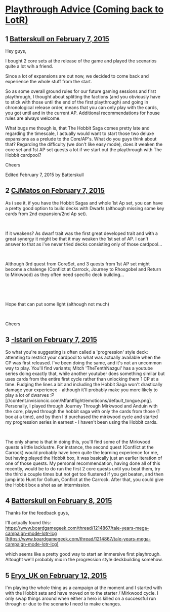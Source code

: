 # [Playthrough Advice (Coming back to LotR)](https://community.fantasyflightgames.com/topic/134275-playthrough-advice-coming-back-to-lotr/)

## 1 [Batterskull on February 7, 2015](https://community.fantasyflightgames.com/topic/134275-playthrough-advice-coming-back-to-lotr/?do=findComment&comment=1439101)

Hey guys,

I bought 2 core sets at the release of the game and played the scenarios quite a lot wih a friend.

Since a lot of expansions are out now, we decided to come back and experience the whole stuff from the start.

So as some overall ground rules for our future gaming sessions and first playthrough, I thought about splitting the factions (and you obviously have to stick with those until the end of the first playthrough) and going in chronological release order, means that you can only play with the cards, you got until and in the current AP. Additional recommendations for house rules are always welcome.

What bugs me though is, that The Hobbit Saga comes pretty late and regarding the timescale, I actually would want to start those two deluxe expansions as a prelude to the Core/AP's. What do you guys think about that? Regarding the difficulty (we don't like easy mode), does it weaken the core set and 1st AP set quests a lot if we start out the playthrough with The Hobbit cardpool?

Cheers

Edited February 7, 2015 by Batterskull

## 2 [CJMatos on February 7, 2015](https://community.fantasyflightgames.com/topic/134275-playthrough-advice-coming-back-to-lotr/?do=findComment&comment=1439132)

As i see it, if you have the Hobbit Sagas and whole 1st Ap set, you can have a pretty good option to build decks with Dwarfs (although missing some key cards from 2nd expansion/2nd Ap set).

 

If it weakens? As dwarf trait was the first great developed trait and with a great synergy it might be that it may weaken the 1st set of AP. I can't answer to that as i've never tried decks consisting only of those cardpool...

 

Although 3rd quest from CoreSet, and 3 quests from 1st AP set might become a chalenge (Conflict at Carrock, Journey to Rhosgobel and Return to Mirkwood) as they often need specific deck building...

 

 

Hope that can put some light (although not much)

 

Cheers

## 3 [-Istaril on February 7, 2015](https://community.fantasyflightgames.com/topic/134275-playthrough-advice-coming-back-to-lotr/?do=findComment&comment=1439205)

So what you're suggesting is often called a 'progression' style deck: attemting to restrict your cardpool to what was actually available when the CP was first released. I've been doing the same, and it's not an uncommon way to play. You'll find variants; Mitch 'TheTenthNazgul' has a youtube series doing exactly that, while another youtuber does something similar but uses cards from the entire first cycle rather than unlocking them 1 CP at a time. Fudging the lines a bit and including the Hobbit Saga won't drastically damage your experience - although it'll probably make you more likely to play a lot of dwarves :P [//content.invisioncic.com/Mfantflight/emoticons/default_tongue.png]. Personally, I played through Journey Through Mirkwood and Anduin with the core, played through the hobbit saga with only the cards from those (1 box at a time), and by then I'd purchased the mirkwood cycle and started my progression series in earnest - I haven't been using the Hobbit cards. 

 

The only shame is that in doing this, you'll find some of the Mirkwood quests a little lacklustre. For instance, the second quest (Conflict at the Carrock) would probably have been quite the learning experience for me, but having played the Hobbit box, it was basically just an earlier iteration of one of those quests. My personal recommendation, having done all of this recently, would be to do run the first 2 core quests until you beat them, try the third a couple times but not get too flustered if you get beaten, and then jump into Hunt for Gollum, Conflict at the Carrock. After that, you could give the Hobbit box a shot as an intermission.

## 4 [Batterskull on February 8, 2015](https://community.fantasyflightgames.com/topic/134275-playthrough-advice-coming-back-to-lotr/?do=findComment&comment=1440284)

Thanks for the feedback guys,

I'll actually found this: https://www.boardgamegeek.com/thread/1214867/tale-years-mega-campaign-mode-lotr-lcg [https://www.boardgamegeek.com/thread/1214867/tale-years-mega-campaign-mode-lotr-lcg]

which seems like a pretty good way to start an immersive first playhrough. Altought we'll probably mix in the progression style deckbuilding somehow.

## 5 [Eryx_UK on February 12, 2015](https://community.fantasyflightgames.com/topic/134275-playthrough-advice-coming-back-to-lotr/?do=findComment&comment=1446202)

I'm playing the whole thing as a campaign at the moment and I started with with the Hobbit sets and have moved on to the starter / Mirkwood cycle. I only swap things around when either a hero is killed on a successful run through or due to the scenario I need to make changes. 

